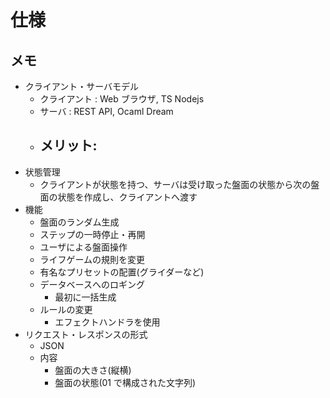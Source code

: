 # 仕様

## メモ

- クライアント・サーバモデル
  - クライアント : Web ブラウザ, TS Nodejs
  - サーバ : REST API, Ocaml Dream
  - ## メリット:
- 状態管理
  - クライアントが状態を持つ、サーバは受け取った盤面の状態から次の盤面の状態を作成し、クライアントへ渡す
- 機能
  - 盤面のランダム生成
  - ステップの一時停止・再開
  - ユーザによる盤面操作
  - ライフゲームの規則を変更
  - 有名なプリセットの配置(グライダーなど)
  - データベースへのロギング
    - 最初に一括生成
  - ルールの変更
    - エフェクトハンドラを使用
- リクエスト・レスポンスの形式
  - JSON
  - 内容
    - 盤面の大きさ(縦横)
    - 盤面の状態(01 で構成された文字列)
